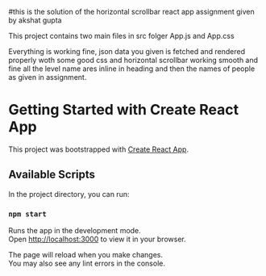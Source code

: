 
#this is the solution of the horizontal scrollbar react app assignment given by akshat gupta

This project contains two main files in src folger
App.js and App.css

Everything is working fine, json data you given is fetched and rendered properly woth some good css and horizontal scrollbar working smooth and fine 
all the level name ares inline in heading and then the names of people as given in assignment.



# Getting Started with Create React App

This project was bootstrapped with [Create React App](https://github.com/facebook/create-react-app).

## Available Scripts

In the project directory, you can run:

### `npm start`

Runs the app in the development mode.\
Open [http://localhost:3000](http://localhost:3000) to view it in your browser.

The page will reload when you make changes.\
You may also see any lint errors in the console.



